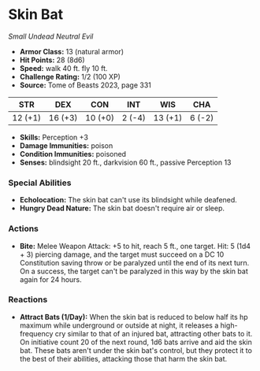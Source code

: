 # Skin Bat

*Small* *Undead* *Neutral Evil*

- **Armor Class:** 13 (natural armor)
- **Hit Points:** 28 (8d6)
- **Speed:** walk 40 ft. fly 10 ft.
- **Challenge Rating:** 1/2 (100 XP)
- **Source:** Tome of Beasts 2023, page 331

| STR | DEX | CON | INT | WIS | CHA |
| --- | --- | --- | --- | --- | --- |
| 12 (+1) | 16 (+3) | 10 (+0) | 2 (-4) | 13 (+1) | 6 (-2) |

- **Skills:** Perception +3
- **Damage Immunities:** poison
- **Condition Immunities:** poisoned
- **Senses:** blindsight 20 ft., darkvision 60 ft., passive Perception 13

### Special Abilities

- **Echolocation:** The skin bat can't use its blindsight while deafened.
- **Hungry Dead Nature:** The skin bat doesn't require air or sleep.

### Actions

- **Bite:** Melee Weapon Attack: +5 to hit, reach 5 ft., one target. Hit: 5 (1d4 + 3) piercing damage, and the target must succeed on a DC 10 Constitution saving throw or be paralyzed until the end of its next turn. On a success, the target can't be paralyzed in this way by the skin bat again for 24 hours.

### Reactions

- **Attract Bats (1/Day):** When the skin bat is reduced to below half its hp maximum while underground or outside at night, it releases a high-frequency cry similar to that of an injured bat, attracting other bats to it. On initiative count 20 of the next round, 1d6 bats arrive and aid the skin bat. These bats aren't under the skin bat's control, but they protect it to the best of their abilities, attacking those that harm the skin bat.
